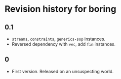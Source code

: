 # Revision history for boring

## 0.1

- `streams`, `constraints`, `generics-sop` instances.
- Reversed dependency with `vec`, add `fin` instances.

## 0

- First version. Released on an unsuspecting world.
